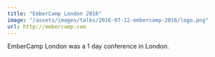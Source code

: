 ```yaml
---
title: "EmberCamp London 2016"
image: "/assets/images/talks/2016-07-12-embercamp-2016/logo.png"
url: http://embercamp.com
---
```


EmberCamp London was a 1 day conference in London.
